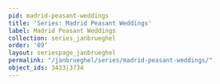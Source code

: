 ```yaml
---
pid: madrid-peasant-weddings
title: 'Series: Madrid Peasant Weddings'
label: Madrid Peasant Weddings
collection: series_janbrueghel
order: '09'
layout: seriespage_janbrueghel
permalink: "/janbrueghel/series/madrid-peasant-weddings/"
object_ids: 3433|3734
---
```

